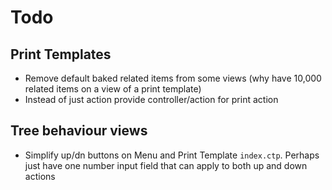# Todo

## Print Templates
* Remove default baked related items from some views (why have 10,000 related items on a view of a print template)
* Instead of just action provide controller/action for print action

## Tree behaviour views
* Simplify up/dn buttons on Menu and Print Template `index.ctp`. Perhaps just have one number input field that can apply to both up and down actions


